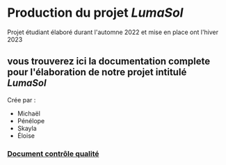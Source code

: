 # Production du projet *LumaSol*
Projet étudiant élaboré durant l'automne 2022 et mise en place ont l'hiver 2023

## vous trouverez ici la documentation complete pour l'élaboration de notre projet intitulé *LumaSol*
Crée par :
- Michaël
- Pénélope
- Skayla
- Éloise
### [Document contrôle qualité](https://cmontmorency365-my.sharepoint.com/:w:/g/personal/1750998_cmontmorency_qc_ca/Ef8Lct-499VKsOl8u4_7FswBBOHQk-yDQWOIMBG2w9FjMQ?e=UYjqwy)
